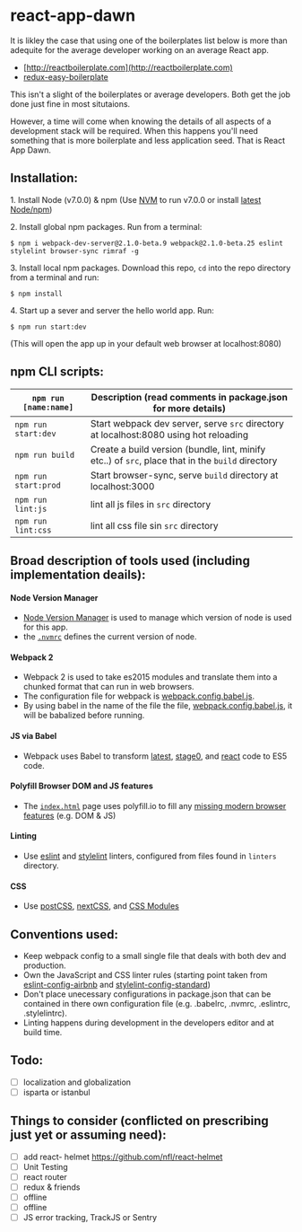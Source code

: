 # react-app-dawn

It is likley the case that using one of the boilerplates list below is more than adequite for the average developer working on an average React app.

* [http://reactboilerplate.com](http://reactboilerplate.com)
* [redux-easy-boilerplate](https://github.com/anorudes/redux-easy-boilerplate)

This isn't a slight of the boilerplates or average developers. Both get the job done just fine in most situtaions.

However, a time will come when knowing the details of all aspects of a development stack will be required. When this happens you'll need something that is more boilerplate and less application seed. That is React App Dawn.

## Installation:

1\. Install Node (v7.0.0) & npm (Use [NVM](https://github.com/creationix/nvm) to run v7.0.0 or install [latest Node/npm](https://nodejs.org/en/))

2\. Install global npm packages. Run from a terminal:

`$ npm i webpack-dev-server@2.1.0-beta.9 webpack@2.1.0-beta.25 eslint stylelint browser-sync rimraf -g`

3\. Install local npm packages. Download this repo, `cd` into the repo directory from a terminal and run:

`$ npm install`

4\. Start up a sever and server the hello world app. Run:

`$ npm run start:dev`

(This will open the app up in your default web browser at localhost:8080)


## npm CLI scripts:

| `npm run [name:name]` |Description (read comments in package.json for more details)|
|------------------|-----------|
|`npm run start:dev`|Start webpack dev server, serve `src` directory at localhost:8080 using hot reloading|
|`npm run build`|Create a build version (bundle, lint, minify etc..) of `src`, place that in the `build` directory|
|`npm run start:prod`|Start browser-sync, serve `build` directory at localhost:3000|
|`npm run lint:js`|lint all js files in `src` directory|
|`npm run lint:css`|lint all css file sin `src` directory|

## Broad description of tools used (including implementation deails):

#### Node Version Manager

* [Node Version Manager](https://github.com/creationix/nvm) is used to manage which version of node is used for this app.
* the [`.nvmrc`](.nvmrc) defines the current version of node.

#### Webpack 2

* Webpack 2 is used to take es2015 modules and translate them into a chunked format that can run in web browsers.
* The configuration file for webpack is [webpack.config.babel.js](webpack.config.babel.js). 
* By using babel in the name of the file the file, [webpack.config.babel.js](webpack.config.babel.js), it will be babalized before running.

#### JS via Babel

* Webpack uses Babel to transform [latest](http://babeljs.io/docs/plugins/preset-latest/), [stage0](http://babeljs.io/docs/plugins/preset-stage-0/), and [react](http://babeljs.io/docs/plugins/preset-react/) code to ES5 code.

#### Polyfill Browser DOM and JS features

* The [`index.html`](src/index.html) page uses polyfill.io to fill any [missing modern browser features](https://polyfill.io/v2/docs/features/) (e.g. DOM & JS)

#### Linting

* Use [eslint](http://eslint.org/) and [stylelint](http://stylelint.io/) linters, configured from files found in `linters` directory.

#### CSS

* Use [postCSS](http://postcss.org/),  [nextCSS](http://cssnext.io/), and [CSS Modules](https://github.com/css-modules/css-modules)

## Conventions used:

* Keep webpack config to a small single file that deals with both dev and production.
* Own the JavaScript and CSS linter rules (starting point taken from [eslint-config-airbnb](https://www.npmjs.com/package/eslint-config-airbnb) and [stylelint-config-standard](https://github.com/stylelint/stylelint-config-standard))
* Don't place unecessary configurations in package.json that can be contained in there own configuration file (e.g. .babelrc, .nvmrc, .eslintrc, .stylelintrc).
* Linting happens during development in the developers editor and at build time.

## Todo:

- [ ] localization and globalization
- [ ] isparta or istanbul

## Things to consider (conflicted on prescribing just yet or assuming need):

- [ ] add react- helmet https://github.com/nfl/react-helmet
- [ ] Unit Testing
- [ ] react router
- [ ] redux & friends
- [ ] offline
- [ ] offline
- [ ] JS error tracking, TrackJS or Sentry

